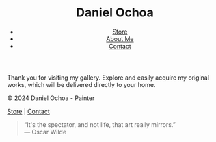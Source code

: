 <!DOCTYPE html>
<html lang="en">
<head>
    <meta charset="UTF-8">
    <meta name="viewport" content="width=device-width, initial-scale=1.0">
    <title>Daniel Ochoa - Painter</title>
    <link rel="stylesheet" href="styles.css">
</head>
<body>

<header>
    <h1>Daniel Ochoa</h1>
    <nav>
        <ul>
            <li><a href="README.md">Store</a></li>
            <li><a href="about.html">About Me</a></li>
            <li><a href="contact.html">Contact</a></li>
        </ul>
    </nav>
</header>

<main>
    <section id="home">
        <p class="gratitude">Thank you for visiting my gallery. Explore and easily acquire my original works, which will be delivered directly to your home.</p>
    </section>
</main>

<footer>
    <p>© 2024 Daniel Ochoa - Painter</p>
    <p><a href="README.md">Store</a> | <a href="contact.html">Contact</a></p>
    <blockquote>
        “It's the spectator, and not life, that art really mirrors.”<br>
        ― Oscar Wilde
    </blockquote>
</footer>
